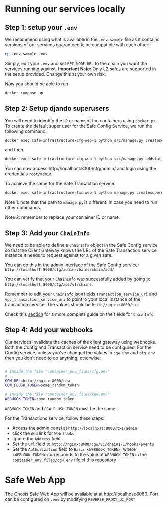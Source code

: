 # Running our services locally

## Step 1: setup your `.env`

We recommend using what is available in the `.env.sample` file as it contains versions of our services guaranteed to be compatible with each other:

```bash
cp .env.sample .env
```

Simply, edit your `.env` and set `RPC_NODE_URL` to the chain you want the services running against.
**Important Note:** Only L2 safes are supported in the setup provided. Change this at your own risk.

Now you should be able to run

```bash
docker compose up
```

## Step 2: Setup djando superusers

You will need to identify the ID or name of the containers using `docker ps`. To create the default super user for the Safe Config Service, we run the following command:

```bash
docker exec safe-infrastructure-cfg-web-1 python src/manage.py createsuperuser --noinput
```

and then

```bash
docker exec safe-infrastructure-cfg-web-1 python src/manage.py addstatictoken root
```
You can now access http://localhost:8000/cfg/admin/ and login using the credentials `root/admin`.

To achieve the same for the Safe Transaction service:

```bash
docker exec safe-infrastructure-txs-web-1 python manage.py createsuperuser --noinput --username root
```

Note 1: note that the path to `manage.py` is different. In case you need to run other commands.

Note 2: remember to replace your container ID or name.

## Step 3: Add your `ChainInfo`

We need to be able to define a `ChainInfo` object in the Safe Config service so that the Client Gateway knows the URL of the Safe Transaction service instance it needs to request against for a given safe.

You can do this in the admin interface of the Safe Config service: `http://localhost:8000/cfg/admin/chains/chain/add/`

You can verify that your `ChainInfo` was successfully added by going to `http://localhost:8000/cfg/api/v1/chains`.

Remember to edit your `ChainInfo` json fields `transaction_service_uri` and `vpc_transaction_service_uri` to point to your local instance of the transaction service. The values should be `http://nginx:8000/txs`

Check this [section](chain_info.md) for a more complete guide on the fields for `ChainInfo`.

## Step 4: Add your webhooks

Our services invalidate the caches of the client gateway using webhooks. Both the Config and Transaction service need to be configured. For the Config service, unless you've changed the values in `cgw.env` and `cfg.env` then you don't need to do anything, otherwise:

```bash

# Inside the file "container_env_files/cfg.env"
#...
CGW_URL=http://nginx:8000/cgw
CGW_FLUSH_TOKEN=some_random_token

# Inside the file "container_env_files/cgw.env"
WEBHOOK_TOKEN=some_random_token
```

`WEBHOOK_TOKEN` and `CGW_FLUSH_TOKEN` must be the same.

For the Transactions service, follow these steps:
 - Access the admin panel at `http://localhost:8000/txs/admin`
 - click the `Add` link for `Web hooks`
 - Ignore the `Address` field
 - Set the `Url` field to `http://nginx:8000/cgw/v1/chains/1/hooks/events`
 - Set the `Authorization` field to `Basic <WEBHOOK_TOKEN>`, where `<WEBHOOK_TOKEN>` corresponds to the value of `WEBHOOK_TOKEN` in the `container_env_files/cgw.env` file of this repository

# Safe Web App

The Gnosis Safe Web App will be available at at http://localhost:8080. Port can be configured on `.env` by modifying `REVERSE_PROXY_UI_PORT`

